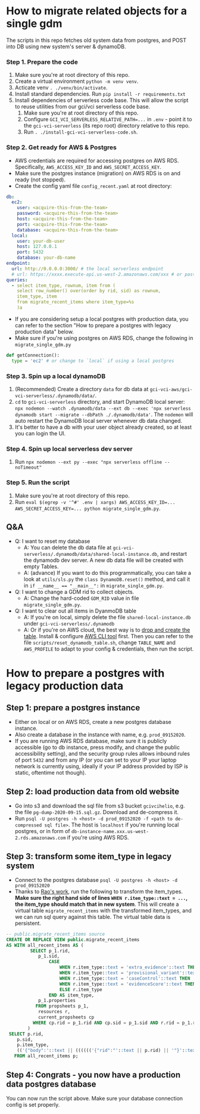 # How to migrate related objects for a single gdm
The scripts in this repo fetches old system data from postgres, and POST into DB using new system's server & dynamoDB.


### Step 1. Prepare the code
1. Make sure you're at root directory of this repo.
2. Create a virtual environment `python -m venv venv`.
3. Acticate venv `. ./venv/bin/activate`.
4. Install standard dependencies. Run `pip install -r requirements.txt`
5. Install dependencies of serverless code base. This will allow the script to reuse utilities from our gci/vci serverless code base.
    1. Make sure you're at root directory of this repo.
    2. Configure `GCI_VCI_SERVERLESS_RELATIVE_PATH=...` in `.env` - point it to the `gci-vci-serverless` (its repo root) directory relative to this repo.
    3. Run `. ./install-gci-vci-serverless-code.sh`.

### Step 2. Get ready for AWS & Postgres
- AWS credentials are required for accessing postgres on AWS RDS. Specifically, `AWS_ACCESS_KEY_ID` and `AWS_SECRET_ACCESS_KEY`.
- Make sure the postgres instance (migration) on AWS RDS is on and ready (not stopped).
- Create the config yaml file `config_recent.yaml` at root directory:

```yaml
db:
  ec2:
    user: <acquire-this-from-the-team>
    password: <acquire-this-from-the-team>
    host: <acquire-this-from-the-team>
    port: <acquire-this-from-the-team>
    database: <acquire-this-from-the-team>
  local: 
    user: your-db-user
    host: 127.0.0.1
    port: 5432
    database: your-db-name
endpoint:
  url: http://0.0.0.0:3000/ # the local serverless endpoint
  # url: https://xxxx.execute-api.us-west-2.amazonaws.com/xxx # or paste the AWS RDS postgres endpoint here
queries:
  - select item_type, rownum, item from (
    select row_number() over(order by rid, sid) as rownum, 
    item_type, item 
    from migrate_recent_items where item_type=%s
    )a  

```

- If you are considering setup a local postgres with production data, you can refer to the section "How to prepare a postgres with legacy production data" below.
- Make sure if you're using postgres on AWS RDS, change the following in `migrate_single_gdm.py`

```py
def getConnection():
  type = 'ec2' # or change to `local` if using a local postgres
```

### Step 3. Spin up a local dynamoDB
1. (Recommended) Create a directory `data` for db data at `gci-vci-aws/gci-vci-serverless/.dynamodb/data/`.
2. `cd` to `gci-vci-serverless` directory, and start DynamoDB local server: `npx nodemon --watch .dynamodb/data --ext db --exec 'npx serverless dynamodb start --migrate --dbPath ./.dynamodb/data'`. The `nodemon` will auto restart the DynamoDB local server whenever db data changed.
3. It's better to have a db with your user object already created, so at least you can login the UI.

### Step 4. Spin up local serverless dev server
1. Run `npx nodemon --ext py --exec "npx serverless offline --noTimeout"`

### Step 5. Run the script
1. Make sure you're at root directory of this repo.
2. Run `eval $(egrep -v '^#' .env | xargs) AWS_ACCESS_KEY_ID=... AWS_SECRET_ACCESS_KEY=... python migrate_single_gdm.py`.

## Q&A

- Q: I want to reset my database
    - A: You can delete the db data file at `gci-vci-serverless/.dynamodb/data/shared-local-instance.db`, and restart the dynamodb dev server. A new db data file will be created with empty Tables.
    - A: (advance) If you want to do this programmatically, you can take a look at `utils/sls.py` the `class DynamoDB.reset()` method, and call it in `if __name__ == "__main__":` in `migrate_single_gdm.py`.
- Q: I want to change a GDM rid to collect objects.
    - A: Change the hard-coded `GDM_RID` value in file `migrate_single_gdm.py`.
- Q: I want to clear out all items in DyanmoDB table
    - A: If you're on local, simply delete the file `shared-local-instance.db` under `gci-vci-serverless/.dynamodb`
    - A: Or if you're on AWS cloud, the best way is to [drop and create the table](https://stackoverflow.com/a/51663200/9814131). Install & configure [AWS CLI tool](https://github.com/shaungc-su/awscli-profile-credential-helpers) first. Then you can refer to the file `scripts/reset_dynamodb_table.sh`, change `TABLE_NAME` and `AWS_PROFILE` to adapt to your config & credentials, then run the script.


# How to prepare a postgres with legacy production data

## Step 1: prepare a postgres instance
- Either on local or on AWS RDS, create a new postgres database instance.
- Also create a database in the instance with name, e.g. `prod_09152020`.
- If you are running AWS RDS database, make sure it is publicly accessible (go to db instance, press modify, and change the public accessibility setting), and the security group rules allows inbound rules of port `5432` and from any IP (or you can set to your IP your laptop network is currently using, ideally if your IP address provided by ISP is static, oftentime not though).

## Step 2: load production data from old website
- Go into s3 and download the sql file from s3 bucket `gcivcihelio`, e.g. the file `pg-dump-2020-09-15.sql.gz`. Download and de-compress it.
- Run `psql -U postgres -h <host> -d prod_09152020 -f <path to de-compressed sql file>`. The host is `localhost` if you're running local postgres, or in form of `db-instance-name.xxx.us-west-2.rds.amazonaws.com` if you're using AWS RDS.

## Step 3: transform some item_type in legacy system
- Connect to the postgres database `psql -U postgres -h <host> -d prod_09152020`
- Thanks to [Rao's work](https://github.com/ClinGen/gci-vci-aws/blob/fix/migration/migration/src/migrate_recent_items_vw.sql), run the following to transform the item_types. **Make sure the right hand side of lines `WHEN r.item_type::text = ...`, the item_type should match that in new system**. This will create a virtual table `migrate_recent_items` with the transformed item_types, and we can run sql query against this table. The virtual table data is persistent.
```sql
-- public.migrate_recent_items source
CREATE OR REPLACE VIEW public.migrate_recent_items
AS WITH all_recent_items AS (
         SELECT p_1.rid,
            p_1.sid,
                CASE
                    WHEN r.item_type::text = 'extra_evidence'::text THEN 'curated-evidence'::character varying
                    WHEN r.item_type::text = 'provisional_variant'::text THEN 'provisional-variant'::character varying
                    WHEN r.item_type::text = 'caseControl'::text THEN 'caseControl'::character varying
                    WHEN r.item_type::text = 'evidenceScore'::text THEN 'evidenceScore'::character varying
                    ELSE r.item_type
                END AS item_type,
            p_1.properties
           FROM propsheets p_1,
            resources r,
            current_propsheets cp
          WHERE cp.rid = p_1.rid AND cp.sid = p_1.sid AND r.rid = p_1.rid
        )
 SELECT p.rid,
    p.sid,
    p.item_type,
    (('{"body":'::text || (((((('{"rid":"'::text || p.rid) || '"}'::text)::jsonb) || ((('{"item_type":"'::text || p.item_type::text) || '"}'::text)::jsonb)) || p.properties)::text)) || '}'::text)::jsonb AS item
   FROM all_recent_items p;

```

## Step 4: Congrats - you now have a production data postgres database
You can now run the script above. Make sure your database connection config is set properly.